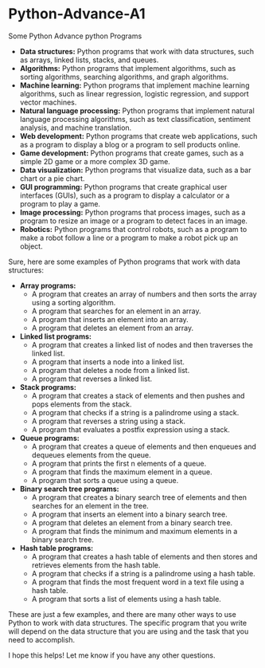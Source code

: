 # Python-Advance-A1
Some Python Advance python Programs 





* **Data structures:** Python programs that work with data structures, such as arrays, linked lists, stacks, and queues.
* **Algorithms:** Python programs that implement algorithms, such as sorting algorithms, searching algorithms, and graph algorithms.
* **Machine learning:** Python programs that implement machine learning algorithms, such as linear regression, logistic regression, and support vector machines.
* **Natural language processing:** Python programs that implement natural language processing algorithms, such as text classification, sentiment analysis, and machine translation.
* **Web development:** Python programs that create web applications, such as a program to display a blog or a program to sell products online.
* **Game development:** Python programs that create games, such as a simple 2D game or a more complex 3D game.
* **Data visualization:** Python programs that visualize data, such as a bar chart or a pie chart.
* **GUI programming:** Python programs that create graphical user interfaces (GUIs), such as a program to display a calculator or a program to play a game.
* **Image processing:** Python programs that process images, such as a program to resize an image or a program to detect faces in an image.
* **Robotics:** Python programs that control robots, such as a program to make a robot follow a line or a program to make a robot pick up an object.



Sure, here are some examples of Python programs that work with data structures:

* **Array programs:**
    * A program that creates an array of numbers and then sorts the array using a sorting algorithm.
    * A program that searches for an element in an array.
    * A program that inserts an element into an array.
    * A program that deletes an element from an array.
* **Linked list programs:**
    * A program that creates a linked list of nodes and then traverses the linked list.
    * A program that inserts a node into a linked list.
    * A program that deletes a node from a linked list.
    * A program that reverses a linked list.
* **Stack programs:**
    * A program that creates a stack of elements and then pushes and pops elements from the stack.
    * A program that checks if a string is a palindrome using a stack.
    * A program that reverses a string using a stack.
    * A program that evaluates a postfix expression using a stack.
* **Queue programs:**
    * A program that creates a queue of elements and then enqueues and dequeues elements from the queue.
    * A program that prints the first n elements of a queue.
    * A program that finds the maximum element in a queue.
    * A program that sorts a queue using a queue.
* **Binary search tree programs:**
    * A program that creates a binary search tree of elements and then searches for an element in the tree.
    * A program that inserts an element into a binary search tree.
    * A program that deletes an element from a binary search tree.
    * A program that finds the minimum and maximum elements in a binary search tree.
* **Hash table programs:**
    * A program that creates a hash table of elements and then stores and retrieves elements from the hash table.
    * A program that checks if a string is a palindrome using a hash table.
    * A program that finds the most frequent word in a text file using a hash table.
    * A program that sorts a list of elements using a hash table.

These are just a few examples, and there are many other ways to use Python to work with data structures. The specific program that you write will depend on the data structure that you are using and the task that you need to accomplish.

I hope this helps! Let me know if you have any other questions.